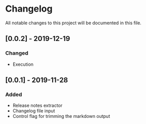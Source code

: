 # Changelog
All notable changes to this project will be documented in this file.

## [0.0.2] - 2019-12-19
### Changed
- Execution 

## [0.0.1] - 2019-11-28
### Added
- Release notes extractor
- Changelog file input
- Control flag for trimming the markdown output